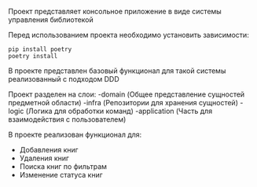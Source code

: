 Проект представляет консольное приложение в виде системы управления библиотекой

Перед использованием проекта необходимо установить зависимости:

```
pip install poetry
poetry install
```

В проекте представлен базовый функционал для такой системы реализованный с подходом DDD

Проект разделен на слои:
-domain (Общее представление сущностей предметной области)
-infra (Репозитории для хранения сущностей)
-logic (Логика для обработки команд)
-application (Часть для взаимодействия с пользователем)

В проекте реализован функционал для:
- Добавления книг
- Удаления книг
- Поиска книг по фильтрам
- Изменение статуса книг
